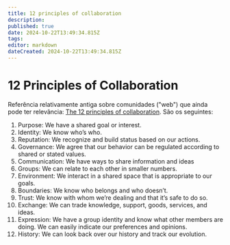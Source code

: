 ```yaml
---
title: 12 principles of collaboration
description: 
published: true
date: 2024-10-22T13:49:34.815Z
tags: 
editor: markdown
dateCreated: 2024-10-22T13:49:34.815Z
---
```


# 12 Principles of Collaboration

Referência relativamente antiga sobre comunidades ("web") que ainda pode ter relevância: [The 12 principles of collaboration](http://endofweb.pbworks.com/f/12principles.pdf). São os seguintes:

1. Purpose: We have a shared goal or interest.
2. Identity: We know who’s who.
3. Reputation: We recognize and build status based on our actions.
4. Governance: We agree that our behavior can be regulated according to shared or stated values.
5. Communication: We have ways to share information and ideas
6. Groups: We can relate to each other in smaller numbers.
7. Environment: We interact in a shared space that is appropriate to our goals.
8. Boundaries: We know who belongs and who doesn’t.
9. Trust: We know with whom we’re dealing and that it’s safe to do so.
10. Exchange: We can trade knowledge, support, goods, services, and ideas.
11. Expression: We have a group identity and know what other members are doing. We can easily indicate our preferences and opinions.
12. History: We can look back over our history and track our evolution.